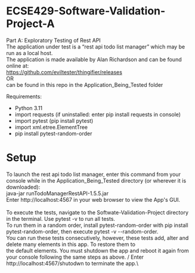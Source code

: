 # ECSE429-Software-Validation-Project-A
 Part A: Exploratory Testing of Rest API\
 The application under test is a “rest api todo list manager” which may be run as a local host.\
 The application is made available by Alan Richardson and can be found online at:\
 https://github.com/eviltester/thingifier/releases \
 OR\
 can be found in this repo in the Application_Being_Tested folder
 
Requirements:
 - Python 3.11
 - import requests (if uninstalled: enter pip install requests in console)
 - import pytest   (pip install pytest)
 - import xml.etree.ElementTree 
 - pip install pytest-random-order
# Setup
To launch the rest api todo list manager, enter this command from your console while in the Application_Being_Tested directory (or wherever it is downloaded):\
 java-jar runTodoManagerRestAPI-1.5.5.jar \
Enter http://localhost:4567 in your web browser to view the App's GUI. \
\
To execute the tests, navigate to the Softwate-Validation-Project directory in the terminal. Use pytest -v to run all tests.\
To run them in a random order, install pytest-random-order with pip install pytest-random-order, then execute pytest -v --random-order.\
You can run these tests consecutively, however, these tests add, alter and delete many elements in this app. To restore them to\
the default elements. You must shutdown the app and reboot it again from your console following the same steps as above.
/
Enter http://localhost:4567/shutodwn to terminate the app.\


